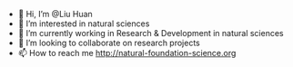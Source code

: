 - 👋 Hi, I’m @Liu Huan
- 👀 I’m interested in natural sciences
- 🌱 I’m currently working in Research & Development in natural sciences
- 💞️ I’m looking to collaborate on research projects
- 📫 How to reach me http://natural-foundation-science.org

<!---
hliu092/hliu092 is a ✨ special ✨ repository because its `README.md` (this file) appears on your GitHub profile.
You can click the Preview link to take a look at your changes.
--->
